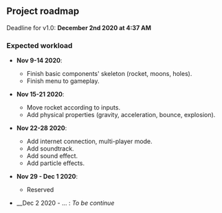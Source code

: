 ## Project roadmap

Deadline for v1.0: __December 2nd 2020 at 4:37 AM__

### Expected workload

* __Nov 9-14 2020__:
    * Finish basic components' skeleton (rocket, moons, holes).
    * Finish menu to gameplay.


* __Nov 15-21 2020__: 
    * Move rocket according to inputs.
    * Add physical properties (gravity, acceleration, bounce, explosion).


* __Nov 22-28 2020__:
    * Add internet connection, multi-player mode.
    * Add soundtrack.
    * Add sound effect.
    * Add particle effects.


* __Nov 29 - Dec 1 2020__:
    * Reserved


* __Dec 2 2020 - ... : _To be continue_



